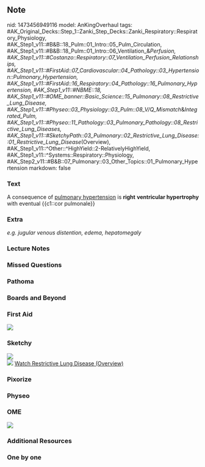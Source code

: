 ## Note
nid: 1473456949116
model: AnKingOverhaul
tags: #AK_Original_Decks::Step_1::Zanki_Step_Decks::Zanki_Respiratory::Respiratory_Physiology, #AK_Step1_v11::#B&B::18_Pulm::01_Intro::05_Pulm_Circulation, #AK_Step1_v11::#B&B::18_Pulm::01_Intro::06_Ventilation_&_Perfusion, #AK_Step1_v11::#Costanzo::Respiratory::07_Ventilation_Perfusion_Relationships, #AK_Step1_v11::#FirstAid::07_Cardiovascular::04_Pathology::03_Hypertension::Pulmonary_Hypertension, #AK_Step1_v11::#FirstAid::16_Respiratory::04_Pathology::16_Pulmonary_Hypertension, #AK_Step1_v11::#NBME::18, #AK_Step1_v11::#OME_banner::Basic_Science::15_Pulmonary::08_Restrictive_Lung_Disease, #AK_Step1_v11::#Physeo::03_Physiology::03_Pulm::08_V/Q_Mismatch_&_Integrated_Pulm, #AK_Step1_v11::#Physeo::11_Pathology::03_Pulmonary_Pathology::08_Restrictive_Lung_Diseases, #AK_Step1_v11::#SketchyPath::03_Pulmonary::02_Restrictive_Lung_Disease::01_Restrictive_Lung_Disease_(Overview), #AK_Step1_v11::^Other::^HighYield::2-RelativelyHighYield, #AK_Step1_v11::^Systems::Respiratory::Physiology, #AK_Step2_v11::#B&B::07_Pulmonary::03_Other_Topics::01_Pulmonary_Hypertension
markdown: false

### Text
<div>
  A consequence of <u>pulmonary hypertension</u> is <b>right</b>
  <b>ventricular hypertrophy</b> with eventual {{c1::cor
  pulmonale}}
</div>

### Extra
<i>e.g. jugular venous distention, edema, hepatomegaly</i>

### Lecture Notes


### Missed Questions


### Pathoma


### Boards and Beyond


### First Aid
<img src="paste-235969798210898.jpg">

### Sketchy
<div><img src=
"SketchyMedical%202019-12-24%2009-48-51_1566160514431.jpg"></div><img src="zoverall%20picture%20(29)_1566160514431.jpg">
<a href=
"https://dashboard.sketchy.com/study/medical/courses/medical-pathophysiology/units/medical-pathophysiology-pulmonary/videos/medical-pathophysiology-pulmonary-restrictive-lung-disease-restrictive-lung-disease-overview?utm_source=anki&utm_medium=partnership&utm_campaign=february_update&utm_content=medical">
Watch Restrictive Lung Disease (Overview)</a>

### Pixorize


### Physeo


### OME
<div class="ome-widget">
  <a href=
  "https://onlinemeded.org/spa/pulmonary/restrictive-lung-disease/acquire?ref=anki">
  <img src="_OME_AnkiFlashcards_Lesson_4.png"></a>
</div>

### Additional Resources


### One by one

